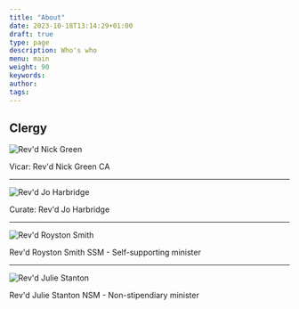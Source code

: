 ```yaml
---
title: "About"
date: 2023-10-18T13:14:29+01:00
draft: true
type: page
description: Who's who
menu: main
weight: 90
keywords:
author: 
tags: 
---
```


## Clergy


![Rev'd Nick Green](/img/revdnickgreen.jpg)

Vicar: Rev'd Nick Green CA

---

![Rev'd Jo Harbridge](/img/revdjo.jpg)

Curate: Rev'd Jo Harbridge

---

![Rev'd Royston Smith](/img/revdroystonsmith.jpg)

Rev'd Royston Smith
SSM - Self-supporting minister

---

![Rev'd Julie Stanton](/img/revdjuliestanton.jpg)

Rev'd Julie Stanton
NSM - Non-stipendiary minister

